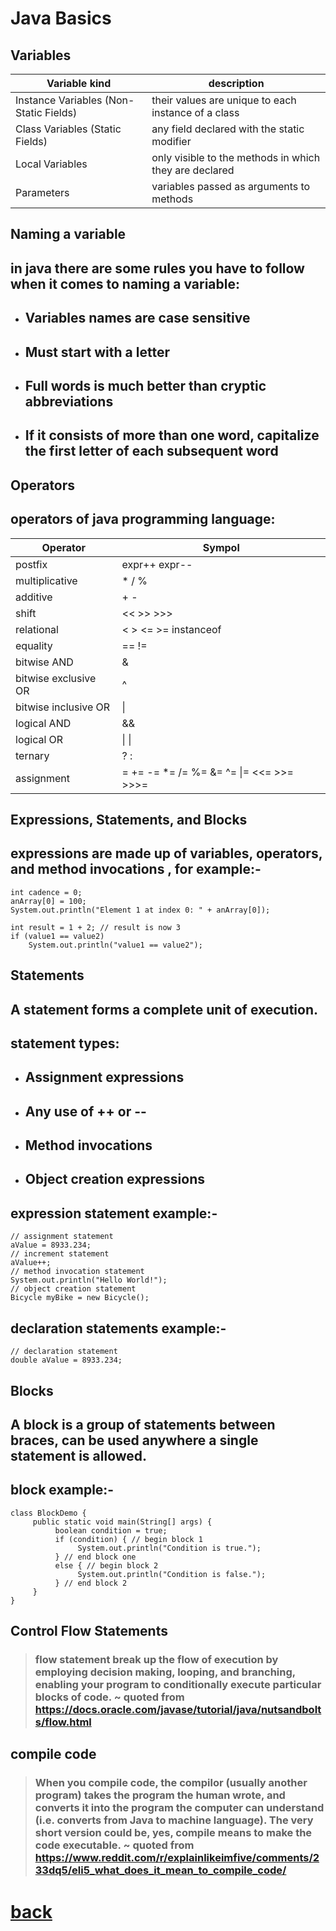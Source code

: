 # Java Basics

## Variables

| Variable kind                          | description                                               |
| -----------                            | -----------                                               |
| Instance Variables (Non-Static Fields) | their values are unique to each instance of a class       |
| Class Variables (Static Fields)        | any field declared with the static modifier               |
| Local Variables                        | only visible to the methods in which they are declared    |
| Parameters                             | variables passed as arguments to methods                  |

## Naming a variable

## in java there are some rules you have to follow when it comes to naming a variable:

+ ## Variables names are case sensitive
+ ## Must start with a letter
+ ## Full words is much better than cryptic abbreviations
+ ## If it consists of more than one word, capitalize the first letter of each subsequent word


## Operators

## operators of java programming language:

| Operator               | Sympol                                   |
| -----------            | -----------                              |
| postfix                | expr++ expr--                            |
| multiplicative         | * / %                                    |
| additive               | + -                                      |
| shift                  | << >> >>>                                |
| relational             | < > <= >= instanceof                     |
| equality               | == !=                                    |
| bitwise AND            | &                                        |
| bitwise exclusive OR   | ^                                        |
| bitwise inclusive OR   | \|                                       |
| logical AND            | &&                                       |
| logical OR             | \| \|                                    |
| ternary                |  ? :                                     |
| assignment             | = += -= *= /= %= &= ^= \|= <<= >>= >>>=  |

## Expressions, Statements, and Blocks

## expressions are made up of variables, operators, and method invocations , for example:-

```
int cadence = 0;
anArray[0] = 100;
System.out.println("Element 1 at index 0: " + anArray[0]);

int result = 1 + 2; // result is now 3
if (value1 == value2) 
    System.out.println("value1 == value2");
```

## Statements
## A statement forms a complete unit of execution.

## statement types:
+ ## Assignment expressions
+ ## Any use of ++ or --
+ ## Method invocations
+ ## Object creation expressions

## expression statement example:-

```
// assignment statement
aValue = 8933.234;
// increment statement
aValue++;
// method invocation statement
System.out.println("Hello World!");
// object creation statement
Bicycle myBike = new Bicycle();
```

## declaration statements example:-

```
// declaration statement
double aValue = 8933.234;
```

## Blocks
## A block is a group of statements between braces, can be used anywhere a single statement is allowed.

## block example:-

```
class BlockDemo {
     public static void main(String[] args) {
          boolean condition = true;
          if (condition) { // begin block 1
               System.out.println("Condition is true.");
          } // end block one
          else { // begin block 2
               System.out.println("Condition is false.");
          } // end block 2
     }
}
```

## Control Flow Statements

> ### flow statement break up the flow of execution by employing decision making, looping, and branching, enabling your program to conditionally execute particular blocks of code. ~ quoted from https://docs.oracle.com/javase/tutorial/java/nutsandbolts/flow.html

## compile code

> ### When you compile code, the compilor (usually another program) takes the program the human wrote, and converts it into the program the computer can understand (i.e. converts from Java to machine language). The very short version could be, yes, compile means to make the code executable. ~ quoted from https://www.reddit.com/r/explainlikeimfive/comments/233dq5/eli5_what_does_it_mean_to_compile_code/




# [back](../README.md)